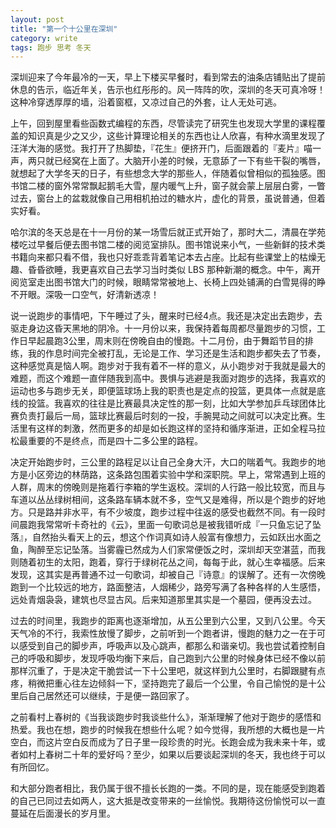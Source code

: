 ```yaml
---
layout: post
title: "第一个十公里在深圳"
category: write
tags: 跑步 思考 冬天
---
```


深圳迎来了今年最冷的一天，早上下楼买早餐时，看到常去的油条店铺贴出了提前休息的告示，临近年关，告示也红彤彤的。风一阵阵的吹，深圳的冬天可真冷呀！这种冷穿透厚厚的墙，沿着窗框，又凉过自己的外套，让人无处可逃。

上午，回到屋里看些函数式编程的东西，尽管读完了研究生也发现大学里的课程覆盖的知识真是少之又少，这些计算理论相关的东西也让人欣喜，有种水滴里发现了汪洋大海的感觉。我打开了热脚垫，『花生』便挤开门，后面跟着的『麦片』喵一声，两只就已经窝在上面了。大脑开小差的时候，无意舔了一下有些干裂的嘴唇，就想起了大学冬天的日子，有些想念大学的那些人，伴随着似曾相似的孤独感。图书馆二楼的窗外常常飘起鹅毛大雪，屋内暖气上升，窗子就会蒙上层层白雾，一瞥过去，窗台上的盆栽就像自己用相机拍过的糖水片，虚化的背景，虽说普通，但着实好看。

哈尔滨的冬天总是在十一月份的某一场雪后就正式开始了，那时大二，清晨在学苑楼吃过早餐后便去图书馆二楼的阅览室排队。图书馆说来小气，一些新鲜的技术类书籍向来都只看不借，我也只好乖乖背着笔记本去占座。比起有些课堂上的枯燥无趣、昏昏欲睡，我更喜欢自己去学习当时类似 LBS 那种新潮的概念。中午，离开阅览室走出图书馆大门的时候，眼睛常常被地上、长椅上四处铺满的白雪晃得的睁不开眼。深吸一口空气，好清新透凉！

说一说跑步的事情吧，下午睡过了头，醒来时已经4点。我还是决定出去跑步，去驱走身边这昏天黑地的阴冷。十一月份以来，我保持着每周都尽量跑步的习惯，工作日早起晨跑3公里，周末则在傍晚自由的慢跑。十二月份，由于舞蹈节目的排练，我的作息时间完全被打乱，无论是工作、学习还是生活和跑步都失去了节奏，这种感觉真是恼人啊。跑步对于我有着不一样的意义，从小跑步对于我就是最大的难题，而这个难题一直伴随我到高中。畏惧与逃避是我面对跑步的选择，我喜欢的运动也多与跑步无关，即便篮球场上我的职责也是定点的投篮，更具体一点就是底线的投篮。我喜欢的往往是比赛最具决定性的那一刻，比如大学参加乒乓球团体比赛负责打最后一局，篮球比赛最后时刻的一投，手腕晃动之间就可以决定比赛。生活里有这样的刺激，然而更多的却是如长跑这样的坚持和循序渐进，正如全程马拉松最重要的不是终点，而是四十二多公里的路程。

决定开始跑步时，三公里的路程足以让自己全身大汗，大口的喘着气。我跑步的地方是小区旁边的林荫路，这条路包围着实验中学和深职院。早上，常常遇到上班的人群，周末的傍晚则是拖着行李箱的学生返校。深圳的人行路一般比较宽，而且与车道以丛丛绿树相间，这条路车辆本就不多，空气又是难得，所以是个跑步的好地方。只是路并非水平，有不少坡度，跑步过程中往返的感受也截然不同。有一段时间晨跑我常常听卡奇社的《云》，里面一句歌词总是被我错听成『一只鱼忘记了坠落』，自然抬头看天上的云，想这个作词真如诗人般富有像想力，云如跃出水面之鱼，陶醉至忘记坠落。当雾霾已然成为人们家常便饭之时，深圳却天空湛蓝，而我则随着初生的太阳，跑着，穿行于绿树花丛之间，每每于此，就心生幸福感。后来发现，这其实是再普通不过一句歌词，却被自己『诗意』的误解了。还有一次傍晚跑到一个比较远的地方，路面整洁，人烟稀少，路旁写满了各种各样的人生感悟，远处青烟袅袅，建筑也尽显古风。后来知道那里其实是一个墓园，便再没去过。

过去的时间里，我跑步的距离也逐渐增加，从五公里到六公里，又到八公里。今天天气冷的不行，我索性放慢了脚步，之前听到一个跑者讲，慢跑的魅力之一在于可以感受到自己的脚步声，呼吸声以及心跳声，都那么和谐亲切。我也尝试着控制自己的呼吸和脚步，发现呼吸均衡下来后，自己跑到六公里的时候身体已经不像以前那样沉重了，于是决定干脆尝试一下十公里吧，就这样到九公里时，右脚跟腱有点疼，稍微把重心往左边倾斜一下，坚持跑完了最后一个公里，令自己愉悦的是十公里后自己居然还可以继续，于是便一路回家了。

之前看村上春树的《当我谈跑步时我谈些什么》，渐渐理解了他对于跑步的感悟和热爱。我也在想，跑步的时候我在想些什么呢？如今觉得，我所想的大概也是一片空白，而这片空白反而成为了日子里一段珍贵的时光。长跑会成为我未来十年，或者如村上春树二十年的爱好吗？至少，如果以后要谈起深圳的冬天，我也终于可以有所回忆。

和大部分跑者相比，我仍属于很不擅长长跑的一类。不同的是，现在能感受到跑着的自己已同过去如两人，这大抵是改变带来的一丝愉悦。我期待这份愉悦可以一直蔓延在后面漫长的岁月里。